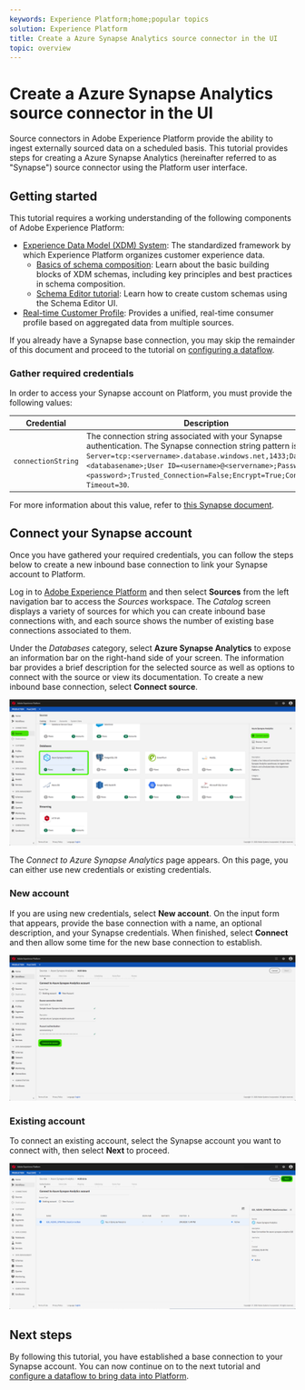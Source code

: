 ```yaml
---
keywords: Experience Platform;home;popular topics
solution: Experience Platform
title: Create a Azure Synapse Analytics source connector in the UI
topic: overview
---
```


# Create a Azure Synapse Analytics source connector in the UI

Source connectors in Adobe Experience Platform provide the ability to ingest externally sourced data on a scheduled basis. This tutorial provides steps for creating a Azure Synapse Analytics (hereinafter referred to as "Synapse") source connector using the Platform user interface.

## Getting started

This tutorial requires a working understanding of the following components of Adobe Experience Platform:

*   [Experience Data Model (XDM) System](../../../../../xdm/home.md): The standardized framework by which Experience Platform organizes customer experience data.
    *   [Basics of schema composition](../../../../../xdm/schema/composition.md): Learn about the basic building blocks of XDM schemas, including key principles and best practices in schema composition.
    *   [Schema Editor tutorial](../../../../../xdm/tutorials/create-schema-ui.md): Learn how to create custom schemas using the Schema Editor UI.
*   [Real-time Customer Profile](../../../../../profile/home.md): Provides a unified, real-time consumer profile based on aggregated data from multiple sources.

If you already have a Synapse base connection, you may skip the remainder of this document and proceed to the tutorial on [configuring a dataflow](../../dataflow/databases.md).

### Gather required credentials

In order to access your Synapse account on Platform, you must provide the following values:

| Credential | Description |
| ---------- | ----------- |
| `connectionString` | The connection string associated with your Synapse authentication. The Synapse connection string pattern is `Server=tcp:<servername>.database.windows.net,1433;Database=<databasename>;User ID=<username>@<servername>;Password=<password>;Trusted_Connection=False;Encrypt=True;Connection Timeout=30`. |

For more information about this value, refer to [this Synapse document](https://docs.microsoft.com/en-us/azure/data-factory/connector-azure-sql-data-warehouse).

## Connect your Synapse account

Once you have gathered your required credentials, you can follow the steps below to create a new inbound base connection to link your Synapse account to Platform.

Log in to <a href="https://platform.adobe.com" target="_blank">Adobe Experience Platform</a> and then select **Sources** from the left navigation bar to access the *Sources* workspace. The *Catalog* screen displays a variety of sources for which you can create inbound base connections with, and each source shows the number of existing base connections associated to them.

Under the *Databases* category, select **Azure Synapse Analytics** to expose an information bar on the right-hand side of your screen. The information bar provides a brief description for the selected source as well as options to connect with the source or view its documentation. To create a new inbound base connection, select **Connect source**. 

![](../../../../images/tutorials/create/azure-synapse-analytics/sources-catalog.png)

The *Connect to Azure Synapse Analytics* page appears. On this page, you can either use new credentials or existing credentials.

### New account

If you are using new credentials, select **New account**. On the input form that appears, provide the base connection with a name, an optional description, and your Synapse credentials. When finished, select **Connect** and then allow some time for the new base connection to establish.

![](../../../../images/tutorials/create/azure-synapse-analytics/new-credentials.png)

### Existing account

To connect an existing account, select the Synapse account you want to connect with, then select **Next** to proceed.

![](../../../../images/tutorials/create/azure-synapse-analytics/existing-credentials.png)

## Next steps

By following this tutorial, you have established a base connection to your Synapse account. You can now continue on to the next tutorial and [configure a dataflow to bring data into Platform](../../dataflow/databases.md).